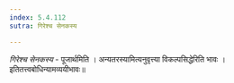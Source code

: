 ```yaml
---
index: 5.4.112
sutra: गिरेश्च सेनकस्य

---
```

_गिरेश्च सेनकस्य_ - पूजार्थमिति । अन्यतरस्यामित्यनुवृत्त्या विकल्पसिद्धेरिति भावः । इतितत्त्वबोधिन्यामव्ययीभावः॥